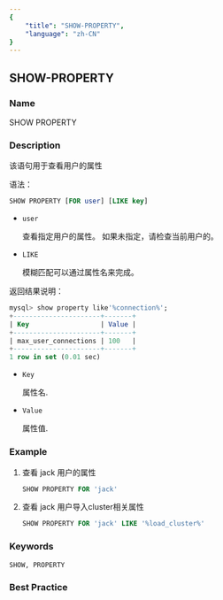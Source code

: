 ```yaml
---
{
    "title": "SHOW-PROPERTY",
    "language": "zh-CN"
}
---
```


<!--
Licensed to the Apache Software Foundation (ASF) under one
or more contributor license agreements.  See the NOTICE file
distributed with this work for additional information
regarding copyright ownership.  The ASF licenses this file
to you under the Apache License, Version 2.0 (the
"License"); you may not use this file except in compliance
with the License.  You may obtain a copy of the License at

  http://www.apache.org/licenses/LICENSE-2.0

Unless required by applicable law or agreed to in writing,
software distributed under the License is distributed on an
"AS IS" BASIS, WITHOUT WARRANTIES OR CONDITIONS OF ANY
KIND, either express or implied.  See the License for the
specific language governing permissions and limitations
under the License.
-->

## SHOW-PROPERTY

### Name

SHOW PROPERTY

### Description

该语句用于查看用户的属性

语法：

```sql
SHOW PROPERTY [FOR user] [LIKE key]
```

* `user`

   查看指定用户的属性。 如果未指定，请检查当前用户的。

* `LIKE`

   模糊匹配可以通过属性名来完成。

返回结果说明：

```sql
mysql> show property like'%connection%';
+----------------------+-------+
| Key                  | Value |
+----------------------+-------+
| max_user_connections | 100   |
+----------------------+-------+
1 row in set (0.01 sec)
```

* `Key`

  属性名.

* `Value`

  属性值.

### Example

1. 查看 jack 用户的属性

   ```sql
   SHOW PROPERTY FOR 'jack'
   ```

2. 查看 jack 用户导入cluster相关属性

   ```sql
   SHOW PROPERTY FOR 'jack' LIKE '%load_cluster%'
   ```

### Keywords

    SHOW, PROPERTY

### Best Practice
